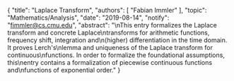 {
    "title": "Laplace Transform",
    "authors": [
        "Fabian Immler"
    ],
    "topic": "Mathematics/Analysis",
    "date": "2019-08-14",
    "notify": "fimmler@cs.cmu.edu",
    "abstract": "\nThis entry formalizes the Laplace transform and concrete Laplace\ntransforms for arithmetic functions, frequency shift, integration and\n(higher) differentiation in the time domain. It proves Lerch's\nlemma and uniqueness of the Laplace transform for continuous\nfunctions. In order to formalize the foundational assumptions, this\nentry contains a formalization of piecewise continuous functions and\nfunctions of exponential order."
}